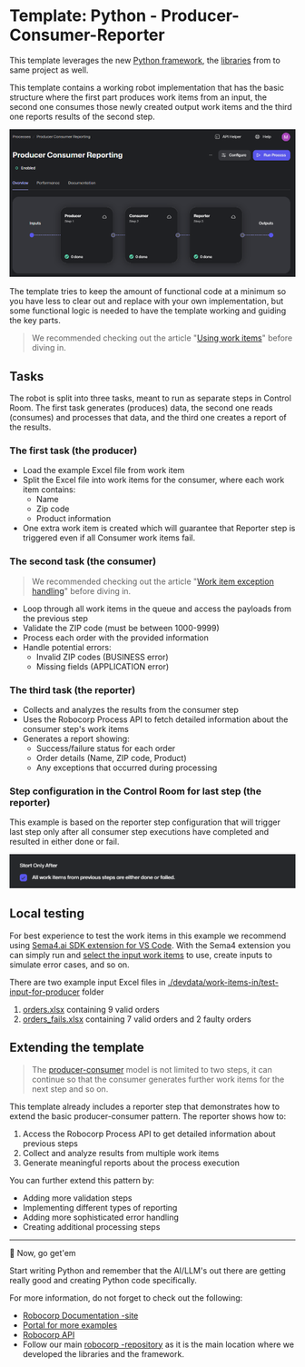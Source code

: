 # Template: Python - Producer-Consumer-Reporter

This template leverages the new [Python framework](https://github.com/robocorp/robocorp), the [libraries](https://github.com/robocorp/robocorp/blob/master/docs/README.md#python-libraries) from to same project as well.

This template contains a working robot implementation that has the basic structure where the first part produces work items from an input, the second one consumes those newly created output work items and the third one reports results of the second step.

![process.png](./docs/process.png)

The template tries to keep the amount of functional code at a minimum so you have less to clear out and replace with your own implementation, but some functional logic is needed to have the template working and guiding the key parts.

> We recommended checking out the article "[Using work items](https://robocorp.com/docs-robot-framework/development-guide/control-room/work-items)" before diving in.

## Tasks

The robot is split into three tasks, meant to run as separate steps in Control Room. The first task generates (produces) data, the second one reads (consumes) and processes that data, and the third one creates a report of the results.

### The first task (the producer)

- Load the example Excel file from work item
- Split the Excel file into work items for the consumer, where each work item contains:
  - Name
  - Zip code
  - Product information
- One extra work item is created which will guarantee that Reporter step is triggered even if all Consumer work items fail.

### The second task (the consumer)

> We recommended checking out the article "[Work item exception handling](https://robocorp.com/docs-robot-framework/development-guide/control-room/work-items#work-item-exception-handling)" before diving in.

- Loop through all work items in the queue and access the payloads from the previous step
- Validate the ZIP code (must be between 1000-9999)
- Process each order with the provided information
- Handle potential errors:
  - Invalid ZIP codes (BUSINESS error)
  - Missing fields (APPLICATION error)

### The third task (the reporter)

- Collects and analyzes the results from the consumer step
- Uses the Robocorp Process API to fetch detailed information about the consumer step's work items
- Generates a report showing:
  - Success/failure status for each order
  - Order details (Name, ZIP code, Product)
  - Any exceptions that occurred during processing

### Step configuration in the Control Room for last step (the reporter)

This example is based on the reporter step configuration that will trigger last step only after
all consumer step executions have completed and resulted in either done or fail.

![reporter_step_configuration.png](./docs/reporter_step_configuration.png)

## Local testing

For best experience to test the work items in this example we recommend using [Sema4.ai SDK extension for VS Code](https://robocorp.com/docs/visual-studio-code/extension-features). With the Sema4 extension you can simply run and [select the input work items](https://robocorp.com/docs/visual-studio-code/extension-features#using-work-items) to use, create inputs to simulate error cases, and so on.

There are two example input Excel files in [./devdata/work-items-in/test-input-for-producer](./devdata/work-items-in/test-input-for-producer) folder

1. [orders.xlsx](./devdata/work-items-in/test-input-for-producer/orders.xlsx) containing 9 valid orders
2. [orders_fails.xlsx](./devdata/work-items-in/test-input-for-producer/orders_fails.xlsx) containing 7 valid orders and 2 faulty orders

## Extending the template

> The [producer-consumer](https://en.wikipedia.org/wiki/Producer%E2%80%93consumer_problem) model is not limited to two steps, it can continue so that the consumer generates further work items for the next step and so on.

This template already includes a reporter step that demonstrates how to extend the basic producer-consumer pattern. The reporter shows how to:

1. Access the Robocorp Process API to get detailed information about previous steps
2. Collect and analyze results from multiple work items
3. Generate meaningful reports about the process execution

You can further extend this pattern by:

- Adding more validation steps
- Implementing different types of reporting
- Adding more sophisticated error handling
- Creating additional processing steps

---

🚀 Now, go get'em

Start writing Python and remember that the AI/LLM's out there are getting really good and creating Python code specifically.

For more information, do not forget to check out the following:

- [Robocorp Documentation -site](https://robocorp.com/docs)
- [Portal for more examples](https://robocorp.com/portal)
- [Robocorp API](https://robocorp.com/api)
- Follow our main [robocorp -repository](https://github.com/robocorp/robocorp) as it is the main location where we developed the libraries and the framework.
